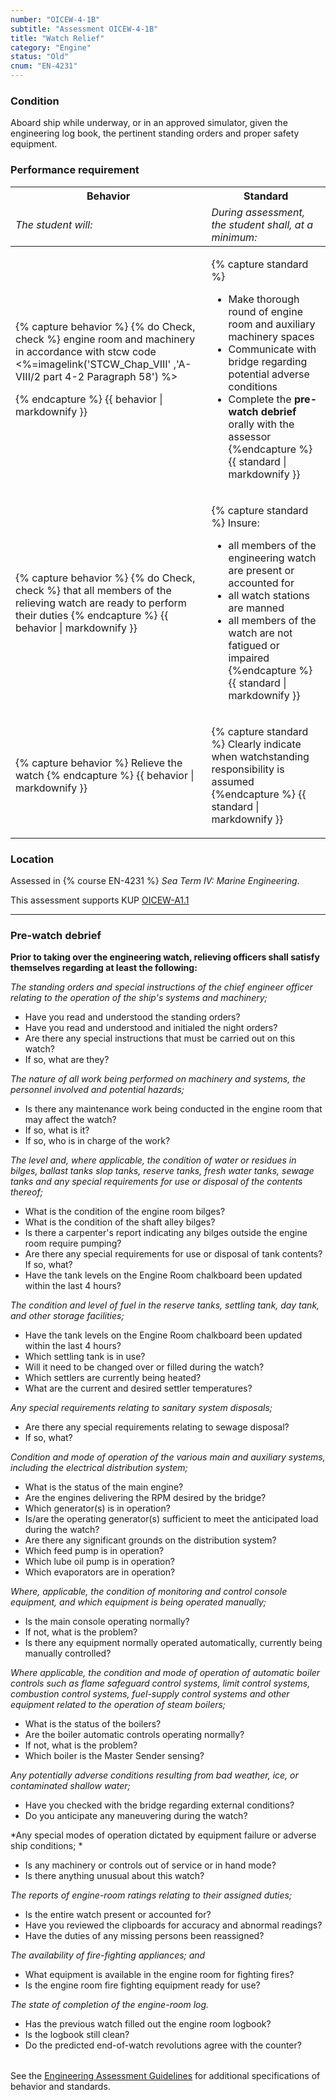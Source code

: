 ```yaml
---
number: "OICEW-4-1B"
subtitle: "Assessment OICEW-4-1B"
title: "Watch Relief"
category: "Engine"
status: "Old"
cnum: "EN-4231"
---
```

### Condition

Aboard ship while underway, or in an approved simulator, given the engineering log book, the pertinent standing orders and proper safety equipment.

### Performance requirement 

<table width='100%' class='Guidelines'>
 <thead>
 <tr>
     <th class='thirty'>Behavior</th>
     <th class='seventy'>Standard</th>
 </tr>
 <tr>
     <td><em>The student will:</em></td>
     <td><em>During assessment, the student shall, at a minimum:</em></td>
 </tr>
 </thead>
 <tbody>
 

<tr><td>

{% capture behavior %}
{% do Check, check %} engine room and machinery in accordance with stcw code   <%=imagelink('STCW_Chap_VIII' ,'A-VIII/2 part 4-2  Paragraph 58') %>

{% endcapture %}
{{ behavior | markdownify }}

</td><td>

{% capture standard %}
* Make thorough round of engine room and auxiliary machinery spaces
* Communicate with bridge regarding potential adverse conditions
* Complete the **pre-watch debrief** orally with the assessor
{%endcapture %}
{{ standard | markdownify }}

</td></tr>



<tr><td>

{% capture behavior %}
{% do Check, check %} that all members of the relieving watch are ready to perform their duties
{% endcapture %}
{{ behavior | markdownify }}

</td><td>

{% capture standard %}
Insure: 

* all members of the engineering watch are present or accounted for
* all watch stations are manned
* all members of the watch are not fatigued or impaired
{%endcapture %}
{{ standard | markdownify }}

</td></tr>



<tr><td>

{% capture behavior %}
Relieve the watch
{% endcapture %}
{{ behavior | markdownify }}

</td><td>

{% capture standard %}
Clearly indicate when watchstanding responsibility is assumed
{%endcapture %}
{{ standard | markdownify }}

</td></tr>



 </tbody>
 </table>

### Location

Assessed in  {% course  EN-4231 %}  *Sea Term IV: Marine Engineering*.

This assessment supports KUP [OICEW-A1.1]({{site.baseurl}}/tables/31.html#OICEW-A1.1)

***

###  Pre-watch debrief

**Prior to taking over the engineering watch, relieving officers shall satisfy themselves regarding at least the following:**

<table>
<col width="30%"/>
<col width="70%"/>

<!--rowstart-->

*The standing orders and special instructions of the chief engineer officer relating to the operation of the ship's systems and machinery;*

<!--cellbreak-->

  * Have you read and understood the standing orders?
  * Have you read and understood and initialed the night orders?
  * Are there any special instructions that must be carried out on this watch?
  * If so, what are they?

<!--rowend-->
<!--rowstart-->

*The nature of all work being performed on machinery and systems, the personnel involved and potential hazards;*

<!--cellbreak-->

  * Is there any maintenance work being conducted in the engine room that may affect the watch?
  * If so, what is it?
  * If so, who is in charge of the work?

<!--rowend-->
<!--rowstart-->

*The level and, where applicable, the condition of water or residues in bilges, ballast tanks slop tanks, reserve tanks, fresh water tanks, sewage tanks and any special requirements for use or disposal of the contents thereof;*

<!--cellbreak-->

  * What is the condition of the engine room bilges?
  * What is the condition of the shaft alley bilges?
  * Is there a carpenter's report indicating any bilges outside the engine room require pumping?
  * Are there any special requirements for use or disposal of tank contents? If so, what?
  * Have the tank levels on the Engine Room chalkboard been updated within the last 4 hours?

<!--rowend-->
<!--rowstart-->

*The condition and level of fuel in the reserve tanks, settling tank, day tank, and other storage facilities;*

<!--cellbreak-->

  * Have the tank levels on the Engine Room chalkboard been updated within the last 4 hours?
  * Which settling tank is in use?
  * Will it need to be changed over or filled during the watch?
  * Which settlers are currently being heated?
  * What are the current and desired settler temperatures?

<!--rowend-->
<!--rowstart-->

*Any special requirements relating to sanitary system disposals;*

<!--cellbreak-->

  * Are there any special requirements relating to sewage disposal?
  * If so, what?

<!--rowend-->
<!--rowstart-->

*Condition and mode of operation of the various main and auxiliary systems, including the electrical distribution system;*

<!--cellbreak-->

  * What is the status of the main engine?
  * Are the engines delivering the RPM desired by the bridge?
  * Which generator(s) is in operation?
  * Is/are the operating generator(s) sufficient to meet the anticipated load during the watch?
  * Are there any significant grounds on the distribution system?
  * Which feed pump is in operation?
  * Which lube oil pump is in operation?
  * Which evaporators are in operation?

<!--rowend-->
<!--rowstart-->

*Where, applicable, the condition of monitoring and control console equipment, and which equipment is being operated manually;*

<!--cellbreak-->

  * Is the main console operating normally?
  * If not, what is the problem?
  * Is there any equipment normally operated automatically, currently being manually controlled?

<!--rowend-->
<!--rowstart-->

*Where applicable, the condition and mode of operation of automatic boiler controls such as flame safeguard control systems, limit control systems, combustion control systems, fuel-supply control systems and other equipment related to the operation of steam boilers;*

<!--cellbreak-->

  * What is the status of the boilers?
  * Are the boiler automatic controls operating normally?
  * If not, what is the problem?
  * Which boiler is the Master Sender sensing?

<!--rowend-->
<!--rowstart-->

*Any potentially adverse conditions resulting from bad weather, ice, or contaminated shallow water;*

<!--cellbreak-->

  * Have you checked with the bridge regarding external conditions?
  * Do you anticipate any maneuvering during the watch?

<!--rowend-->
<!--rowstart-->

*Any special modes of operation dictated by equipment failure or adverse ship conditions; *

<!--cellbreak-->

  * Is any machinery or controls out of service or in hand mode?
  * Is there anything unusual about this watch?

<!--rowend-->
<!--rowstart-->

*The reports of engine-room ratings relating to their assigned duties;*

<!--cellbreak-->

  * Is the entire watch present or accounted for?
  * Have you reviewed the clipboards for accuracy and abnormal readings?
  * Have the duties of any missing persons been reassigned?

<!--rowend-->
<!--rowstart-->

*The availability of fire-fighting appliances; and*

<!--cellbreak-->

  * What equipment is available in the engine room for fighting fires?
  * Is the engine room fire fighting equipment ready for use?

<!--rowend-->
<!--rowstart-->

*The state of completion of the engine-room log.*

<!--cellbreak-->

  * Has the previous watch filled out the engine room logbook?
  * Is the logbook still clean?
  * Do the predicted end-of-watch revolutions agree with the counter?
  
  
<!--rowend-->

</table> 



See the [Engineering Assessment Guidelines](guidelines) for additional specifications of behavior and standards.
